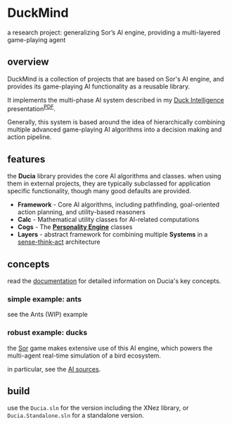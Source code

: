 
# DuckMind

a research project: generalizing Sor’s AI engine, providing a multi-layered game-playing agent

## overview

DuckMind is a collection of projects that are based on Sor's AI engine, and provides its game-playing AI functionality as a reusable library.

It implements the multi-phase AI system described in my [Duck Intelligence](https://blog.rie.icu/post/duck_intelligence_presentation/) presentation<sup>[PDF](https://github.com/xdrie/Sor/releases/download/0.6.6.05-dev/Sor.Duck.Intelligence.pdf)</sup>.

Generally, this system is based around the idea of hierarchically combining multiple advanced game-playing AI algorithms into a decision making and action pipeline.

## features

the **Ducia** library provides the core AI algorithms and classes. when using them in external projects, they are typically subclassed for application specific functionality, though many good defaults are provided.

+ **Framework** - Core AI algorithms, including pathfinding, goal-oriented action planning, and utility-based reasoners
+ **Calc** - Mathematical utility classes for AI-related computations
+ **Cogs** - The [**Personality Engine**](https://blog.rie.icu/post/duck_intelligence_presentation/#headline-15) classes
+ **Layers** - abstract framework for combining multiple **Systems** in a [sense-think-act](https://blog.rie.icu/post/duck_intelligence_presentation/#headline-10) architecture

## concepts

read the [documentation](doc/index.md) for detailed information on Ducia's key concepts.

### simple example: ants

see the Ants (WIP) example

### robust example: ducks

the [Sor](https://github.com/xdrie/Sor/) game makes extensive use of this AI engine, which powers the multi-agent real-time simulation of a bird ecosystem.

in particular, see the [AI sources](https://github.com/xdrie/Sor/tree/main/src/Sor/Sor/AI).

## build

use the `Ducia.sln` for the version including the XNez library, or `Ducia.Standalone.sln` for a standalone version.

